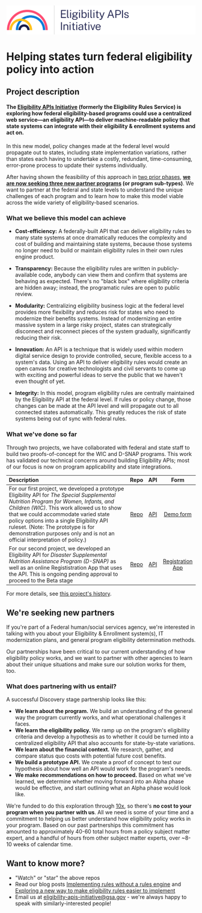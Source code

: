 ![Eligibility APIs Initiative logo](assets/Eligibility-APIs-Initiative-logo-long.png)

# Helping states turn federal eligibility policy into action

## Project description

#### The [Eligibility APIs Initiative](#project-description) (formerly the Eligibility Rules Service) is exploring how federal eligibility-based programs could use a centralized web service—an eligibility API—to deliver machine-readable policy that state systems can integrate with their eligibility & enrollment systems and act on.

In this new model, policy changes made at the federal level would propagate out to states, including state implementation variations, rather than states each having to undertake a costly, redundant, time-consuming, error-prone process to update their systems individually.

After having shown the feasibility of this approach in [two prior phases](#What-weve-done-so-far), **[we are now seeking three new partner programs](#were-seeking-new-partners) (or program sub-types)**. We want to partner at the federal and state levels to understand the unique challenges of each program and to learn how to make this model viable across the wide variety of eligibility-based scenarios.

### What we believe this model can achieve

- **Cost-efficiency:** A federally-built API that can deliver eligibility rules to many state systems at once dramatically reduces the complexity and cost of building and maintaining state systems, because those systems no longer need to build or maintain eligibility rules in their own rules engine product.

- **Transparency:** Because the eligibility rules are written in publicly-available code, anybody can view them and confirm that systems are behaving as expected. There's no "black box" where eligibility criteria are hidden away; instead, the programatic rules are open to public review.

- **Modularity:** Centralizing eligibility business logic at the federal level provides more flexibility and reduces risk for states who need to modernize their benefits systems. Instead of modernizing an entire massive system in a large risky project, states can strategically disconnect and reconnect pieces of the system gradually, significantly reducing their risk.

- **Innovation:** An API is a technique that is widely used within modern digital service design to provide controlled, secure, flexible access to a system's data. Using an API to deliver eligibility rules would create an open canvas for creative technologists and civil servants to come up with exciting and powerful ideas to serve the public that we haven't even thought of yet.

- **Integrity:** In this model, program eligibility rules are centrally maintained by the Eligibility API at the federal level. If rules or policy change, those changes can be made at the API level and will propagate out to all connected states automatically. This greatly reduces the risk of state systems being out of sync with federal rules.

### What we've done so far

Through two projects, we have collaborated with federal and state staff to build two proofs-of-concept for the WIC and D-SNAP programs. This work has validated our technical concerns around building Eligibility APIs; most of our focus is now on program applicability and state integrations.

| Description | Repo | API | Form |
| :---- | :---: | :---: | :---: |
| For our first project, we developed a prototype Eligibility API for *The Special Supplemental Nutrition Program for Women, Infants, and Children (WIC)*. This work allowed us to show that we could accommodate varied state policy options into a single Eligibility API ruleset. (Note: The prototype is for demonstration purposes only and is not an official interpretation of policy.) | [Repo](https://github.com/18F/wic_rules) | [API](https://github.com/18F/wic_rules#using-the-api) | [Demo form](https://eligibility-rules-form.fr.cloud.gov/) |
| For our second project, we developed an Eligibility API for *Disaster Supplemental Nutrition Assistance Program (D-SNAP)* as well as an online Regististration App that uses the API. This is ongoing pending approval to proceed to the Beta stage | [Repo](https://github.com/18F/dsnap_rules) | [API](https://github.com/18F/dsnap_rules#development) | [Registration App](https://dsnap-rules.app.cloud.gov/) |


For more details, see [this project's history](/project-history.md).

## We\'re seeking new partners

If you're part of a Federal human/social services agency, we're interested in talking with you about your Eligibility & Enrollment system(s), IT modernization plans, and general program eligibility determination methods.

Our partnerships have been critical to our current understanding of how eligibility policy works, and we want to partner with other agencies to learn about their unique situations and make sure our solution works for them, too.

### What does partnering with us entail?

A successful Discovery stage partnership looks like this:

- **We learn about the program.** We build an understanding of the general way the program currently works, and what operational challenges it faces.
- **We learn the eligibility policy.** We ramp up on the program's eligibility criteria and develop a hypothesis as to whether it could be turned into a centralized eligibility API that also accounts for state-by-state variations.
- **We learn about the financial context.** We research, gather, and compare status quo costs with potential future cost benefits.
- **We build a prototype API.** We create a proof of concept to test our hypothesis about how well an API would work for the program's needs.
- **We make recommendations on how to proceed.** Based on what we've learned, we determine whether moving forward into an Alpha phase would be effective, and start outlining what an Alpha phase would look like.

We're funded to do this exploration through [10x](https://10x.gsa.gov), so there's **no cost to your program when you partner with us**. All we need is some of your time and a commitment to helping us better understand how eligibility policy works in your program. Based on our past partnerships this commitment has amounted to approximately 40-60 total hours from a policy subject matter expert, and a handful of hours from other subject matter experts, over ~8-10 weeks of calendar time.

## Want to know more?

- "Watch" or "star" the above repos
- Read our blog posts [Implementing rules without a rules engine](https://18f.gsa.gov/2018/10/09/implementing-rules-without-rules-engines/) and [Exploring a new way to make eligibility rules easier to implement](https://18f.gsa.gov/2018/10/16/exploring-a-new-way-to-make-eligibility-rules-easier-to-implement/)
- Email us at eligibility-apis-initiative@gsa.gov - we're always happy to speak with similarly-interested people!
